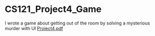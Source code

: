 # CS121_Project4_Game
I wrote a game about getting out of the room by solving a mysterious murder with UI
[Project4.pdf](https://github.com/Elle-Wen/CS121_Project4_Game/files/9562962/Project4.pdf)

